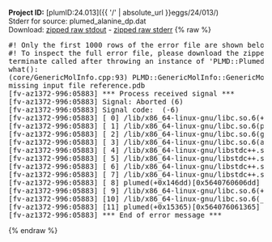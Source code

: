 **Project ID:** [plumID:24.013]({{ '/' | absolute_url }}eggs/24/013/)  
Stderr for source:  plumed_alanine_dp.dat   
Download: [zipped raw stdout](plumed_alanine_dp.dat.plumed.stdout.txt.zip) - [zipped raw stderr](plumed_alanine_dp.dat.plumed.stderr.txt.zip) 
{% raw %}
<pre>
#! Only the first 1000 rows of the error file are shown below
#! To inspect the full error file, please download the zipped raw stderr file above
terminate called after throwing an instance of 'PLMD::Plumed::ExceptionError'
what():
(core/GenericMolInfo.cpp:93) PLMD::GenericMolInfo::GenericMolInfo(const PLMD::ActionOptions&)
missing input file reference.pdb
[fv-az1372-996:05883] *** Process received signal ***
[fv-az1372-996:05883] Signal: Aborted (6)
[fv-az1372-996:05883] Signal code:  (-6)
[fv-az1372-996:05883] [ 0] /lib/x86_64-linux-gnu/libc.so.6(+0x45330)[0x7f0183a45330]
[fv-az1372-996:05883] [ 1] /lib/x86_64-linux-gnu/libc.so.6(pthread_kill+0x11c)[0x7f0183a9eb2c]
[fv-az1372-996:05883] [ 2] /lib/x86_64-linux-gnu/libc.so.6(gsignal+0x1e)[0x7f0183a4527e]
[fv-az1372-996:05883] [ 3] /lib/x86_64-linux-gnu/libc.so.6(abort+0xdf)[0x7f0183a288ff]
[fv-az1372-996:05883] [ 4] /lib/x86_64-linux-gnu/libstdc++.so.6(+0xa5ff5)[0x7f0183ea5ff5]
[fv-az1372-996:05883] [ 5] /lib/x86_64-linux-gnu/libstdc++.so.6(+0xbb0da)[0x7f0183ebb0da]
[fv-az1372-996:05883] [ 6] /lib/x86_64-linux-gnu/libstdc++.so.6(_ZSt10unexpectedv+0x0)[0x7f0183ea5a55]
[fv-az1372-996:05883] [ 7] /lib/x86_64-linux-gnu/libstdc++.so.6(+0xa5a6f)[0x7f0183ea5a6f]
[fv-az1372-996:05883] [ 8] plumed(+0x146dd)[0x5640760606dd]
[fv-az1372-996:05883] [ 9] /lib/x86_64-linux-gnu/libc.so.6(+0x2a1ca)[0x7f0183a2a1ca]
[fv-az1372-996:05883] [10] /lib/x86_64-linux-gnu/libc.so.6(__libc_start_main+0x8b)[0x7f0183a2a28b]
[fv-az1372-996:05883] [11] plumed(+0x15365)[0x564076061365]
[fv-az1372-996:05883] *** End of error message ***
</pre>
{% endraw %}
